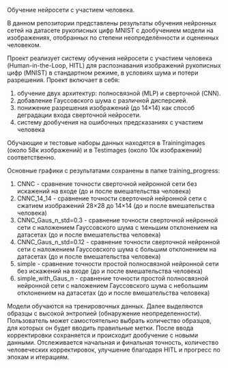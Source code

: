 Обучение нейросети с участием человека.

В данном репозитории представлены результаты обучения нейронных сетей на датасете рукописных цифр MNIST с дообучением модели на изображениях, отобранных по степени неопределённости и оцененных человеком.

Проект реализует систему обучения нейросети с участием человека (Human-in-the-Loop, HITL) для распознавания изображений рукописных цифр (MNIST) в стандартном режиме, в условиях шума и потери разрешения. 
Проект включает в себя:

1) обучение двух архитектур: полносвязной (MLP) и сверточной (CNN).
2) добавление Гауссовского шума с различной дисперсией.
3) понижение разрешения изображений (до 14×14) как способ деградации входа сверточной нейросети.
4) систему дообучения на ошибочных предсказаниях с участием человека

Обучающие и тестовые наборы данных находятся в Trainingimages (около 58к изображений) и в Testimages (около 10к изображений) соответственно.

Основные графики с результатами сохранены в папке training_progress:
1) CNNC - сравнение точности сверточной нейронной сети без искажений на входе (до и после вмешательства человека)
2) CNNC_14_14 - сравнение точности сверточной нейронной сети с сжатием изображений 28×28 до 14×14 (до и после вмешательства человека)
3) CNNC_Gaus_n_std=0.3 - cравнение точности сверточной нейронной сети с наложением Гауссовского шума с меньшим отклонением на датасетах (до и после вмешательства человека)
4) CNNC_Gaus_n_std=0.12 - cравнение точности сверточной нейронной сети с наложением Гауссовского шума с большим отклонением на датасетах (до и после вмешательства человека)
5) simple - сравнение точности простой полносвязной нейронной сети без искажений на входе (до и после вмешательства человека)
6) simple_with_Gaus_n - сравнение точности простой полносвязной нейронной сети с наложением Гауссовского шума с небольшим отклонением на датасетах (до и после вмешательства человека)

Модели обучаются на тренировочных данных. Далее выделяются образцы с высокой энтропией (обнаружение неопределенности). Пользователь может самостоятельно выбрать количество образцов, для которых он будет вводить правильные метки. После ввода корректировки сохраняется и происходит дообучение с новыми данными.
Отслеживается начальная и финальная точность, количество человеческих корректировок, улучшение благодаря HITL и прогресс по эпохам и итерациям.

